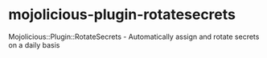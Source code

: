 # mojolicious-plugin-rotatesecrets
Mojolicious::Plugin::RotateSecrets - Automatically assign and rotate secrets on a daily basis
